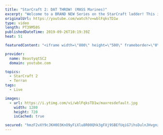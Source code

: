 ```yaml
---
title: "StarCraft 2: DAT THROW! (MASS Marines)"
excerpt: "Welcome to a BRAND NEW Series on the StarCraft ladder! This is the \"Mass Marines to Grandmaster\" challenge, where the only attacking unit that I'm allowed to make is Marines - and that's it! I am allowed to make Medivacs just so that the gaemplay is not too monotonous, but I believe I could even make"
originalUrl: https://youtube.com/watch?v=wblFqksTD1w
type: video
length: PT39M50S
publishedDateTime: 2019-09-26T10:19:39Z
heat: 51

featuredContent: "<iframe width=\"800\" height=\"500\" frameborder=\"0\" src=\"https://www.youtube.com/embed/wblFqksTD1w\" allow=\"accelerometer; autoplay; encrypted-media; gyroscope; picture-in-picture\" allowfullscreen></iframe>"

provider:
  name: BeastyqtSC2
  domain: youtube.com

topics:
  - StarCraft 2
  - Terran
tags:
  - Live

images:
  - url: https://i.ytimg.com/vi/wblFqksTD1w/maxresdefault.jpg
    width: 1280
    height: 720
    isCached: true

secured: "hmzF2vXY9cJKH0O3KnO9yFiXlu8R00Qhk3gFXj9SBEfUqiG7ihsDulnJHvgnzwwuhHGPz/gDez3Z4D3V5QtPJMfAtlRWhQBKCQ/psc+fNHYlFBnDFvf4BLqXd1Z3onfTtNrA9FT8UbvK19S59wssr50GgXWCXgQw8g+z55QZRgHL1yoTmavVJhQlxK0dqH/VkA+qlZPqSlL7/8TmhqyPguxTCDnEwGx4u3/KFORzQ4WFv1yf4D8KRVoUfBhaqgPAt3XdHvm7b+XG9ftLE9r7zFtDD6av5ZepKe1j83BdPR+y26gQovqd8hRMOd7nnCPSg5Wirc2o5+JG7X72jqQgNvHO8nJSUgk23kPA9dDWzdqeerdrGPrKf0L+idd/2DcEHk9M3a6Fb+AK4xjZs7Krw4btpjdahxzUOlIINBT+Dkk=;U1C+hUC1yzRrIYD0bwNsWw=="
---
```



